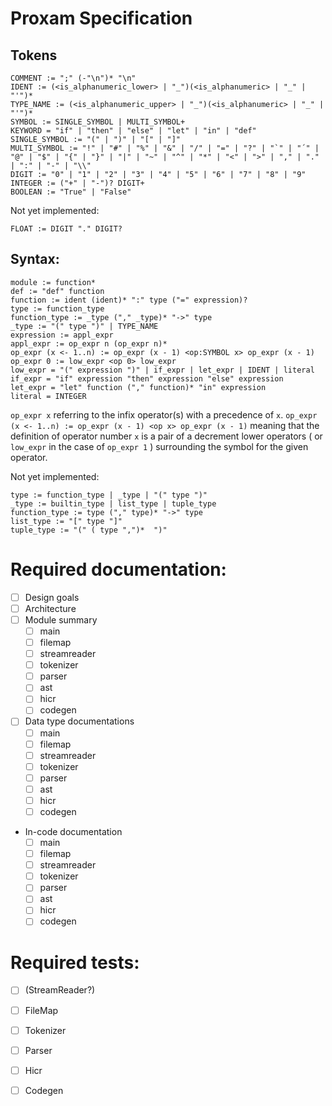 
# Proxam Specification

## Tokens

```antlr
COMMENT := ";" (-"\n")* "\n"
IDENT := (<is_alphanumeric_lower> | "_")(<is_alphanumeric> | "_" | "'")*
TYPE_NAME := (<is_alphanumeric_upper> | "_")(<is_alphanumeric> | "_" | "'")*
SYMBOL := SINGLE_SYMBOL | MULTI_SYMBOL+
KEYWORD = "if" | "then" | "else" | "let" | "in" | "def"
SINGLE_SYMBOL := "(" | ")" | "[" | "]"
MULTI_SYMBOL := "!" | "#" | "%" | "&" | "/" | "=" | "?" | "`" | "´" | "@" | "$" | "{" | "}" | "|" | "~" | "^" | "*" | "<" | ">" | "," | "." | ":" | "-" | "\\"
DIGIT := "0" | "1" | "2" | "3" | "4" | "5" | "6" | "7" | "8" | "9"
INTEGER := ("+" | "-")? DIGIT+
BOOLEAN := "True" | "False"
```

Not yet implemented:
```antlr
FLOAT := DIGIT "." DIGIT?
```

## Syntax:
```antlr
module := function*
def := "def" function
function := ident (ident)* ":" type ("=" expression)?
type := function_type
function_type := _type ("," _type)* "->" type
_type := "(" type ")" | TYPE_NAME
expression := appl_expr
appl_expr := op_expr n (op_expr n)*
op_expr (x <- 1..n) := op_expr (x - 1) <op:SYMBOL x> op_expr (x - 1)
op_expr 0 := low_expr <op 0> low_expr
low_expr = "(" expression ")" | if_expr | let_expr | IDENT | literal
if_expr = "if" expression "then" expression "else" expression
let_expr = "let" function ("," function)* "in" expression
literal = INTEGER
```

`op_expr x` referring to the infix operator(s) with a precedence of `x`.
`op_expr (x <- 1..n) := op_expr (x - 1) <op x> op_expr (x - 1)` meaning that the definition of operator number `x` is a pair of a decrement lower operators ( or `low_expr` in the case of `op_expr 1` ) surrounding the symbol for the given operator.

Not yet implemented:
```antlr
type := function_type | _type | "(" type ")"
_type := builtin_type | list_type | tuple_type
function_type := type ("," type)* "->" type
list_type := "[" type "]"
tuple_type := "(" ( type ",")*  ")"
```

# Required documentation:
* [ ] Design goals
* [ ] Architecture
* [ ] Module summary
  - [ ] main
  - [ ] filemap
  - [ ] streamreader
  - [ ] tokenizer
  - [ ] parser
  - [ ] ast
  - [ ] hicr
  - [ ] codegen
* [ ] Data type documentations
  - [ ] main
  - [ ] filemap
  - [ ] streamreader
  - [ ] tokenizer
  - [ ] parser
  - [ ] ast
  - [ ] hicr
  - [ ] codegen
* In-code documentation
  - [ ] main
  - [ ] filemap
  - [ ] streamreader
  - [ ] tokenizer
  - [ ] parser
  - [ ] ast
  - [ ] hicr
  - [ ] codegen

# Required tests:
* [ ] (StreamReader?)
* [ ] FileMap
* [ ] Tokenizer
* [ ] Parser
* [ ] Hicr
* [ ] Codegen

